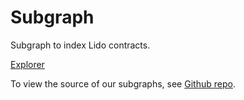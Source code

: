 # Subgraph

Subgraph to index Lido contracts.

[Explorer](https://thegraph.com/explorer/subgraph/lidofinance/lido)

To view the source of our subgraphs, see [Github repo](https://github.com/lidofinance/lido-subgraph).
